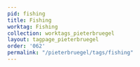 ```yaml
---
pid: fishing
title: Fishing
worktag: Fishing
collection: worktags_pieterbruegel
layout: tagpage_pieterbruegel
order: '062'
permalink: "/pieterbruegel/tags/fishing"
---
```

